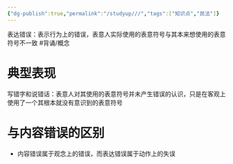 ```yaml
---
{"dg-publish":true,"permalink":"/studyup///","tags":["知识点","民法"]}
---
```


表达错误：表示行为上的错误，表意人实际使用的表意符号与其本来想使用的表意符号不一致 #背诵/概念 
# 典型表现
写错字和说错话：表意人对其使用的表意符号并未产生错误的认识，只是在客观上使用了一个其根本就没有意识到的表意符号
# 与内容错误的区别
- 内容错误属于观念上的错误，而表达错误属于动作上的失误